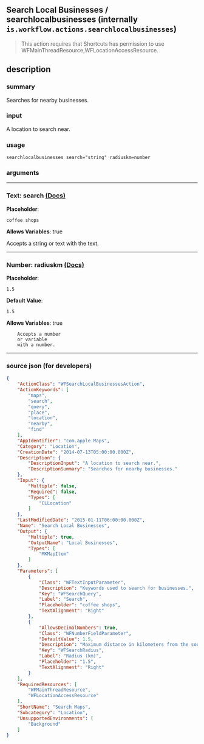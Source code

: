 
## Search Local Businesses / searchlocalbusinesses (internally `is.workflow.actions.searchlocalbusinesses`)

> This action requires that Shortcuts has permission to use WFMainThreadResource,WFLocationAccessResource.


## description

### summary

Searches for nearby businesses.


### input

A location to search near.


### usage
```
searchlocalbusinesses search="string" radiuskm=number
```

### arguments

---

### Text: search [(Docs)](https://pfgithub.github.io/shortcutslang/gettingstarted#text-field)
**Placeholder**:
```
coffee shops
```
**Allows Variables**: true



Accepts a string 
or text
with the text.

---

### Number: radiuskm [(Docs)](https://pfgithub.github.io/shortcutslang/gettingstarted#number-field)
**Placeholder**:
```
1.5
```
**Default Value**:
```
1.5
```
**Allows Variables**: true



		Accepts a number 
		or variable
		with a number.

---

### source json (for developers)

```json
{
	"ActionClass": "WFSearchLocalBusinessesAction",
	"ActionKeywords": [
		"maps",
		"search",
		"query",
		"place",
		"location",
		"nearby",
		"find"
	],
	"AppIdentifier": "com.apple.Maps",
	"Category": "Location",
	"CreationDate": "2014-07-13T05:00:00.000Z",
	"Description": {
		"DescriptionInput": "A location to search near.",
		"DescriptionSummary": "Searches for nearby businesses."
	},
	"Input": {
		"Multiple": false,
		"Required": false,
		"Types": [
			"CLLocation"
		]
	},
	"LastModifiedDate": "2015-01-11T06:00:00.000Z",
	"Name": "Search Local Businesses",
	"Output": {
		"Multiple": true,
		"OutputName": "Local Businesses",
		"Types": [
			"MKMapItem"
		]
	},
	"Parameters": [
		{
			"Class": "WFTextInputParameter",
			"Description": "Keywords used to search for businesses.",
			"Key": "WFSearchQuery",
			"Label": "Search",
			"Placeholder": "coffee shops",
			"TextAlignment": "Right"
		},
		{
			"AllowsDecimalNumbers": true,
			"Class": "WFNumberFieldParameter",
			"DefaultValue": 1.5,
			"Description": "Maximum distance in kilometers from the source location to find businesses.",
			"Key": "WFSearchRadius",
			"Label": "Radius (km)",
			"Placeholder": "1.5",
			"TextAlignment": "Right"
		}
	],
	"RequiredResources": [
		"WFMainThreadResource",
		"WFLocationAccessResource"
	],
	"ShortName": "Search Maps",
	"Subcategory": "Location",
	"UnsupportedEnvironments": [
		"Background"
	]
}
```
